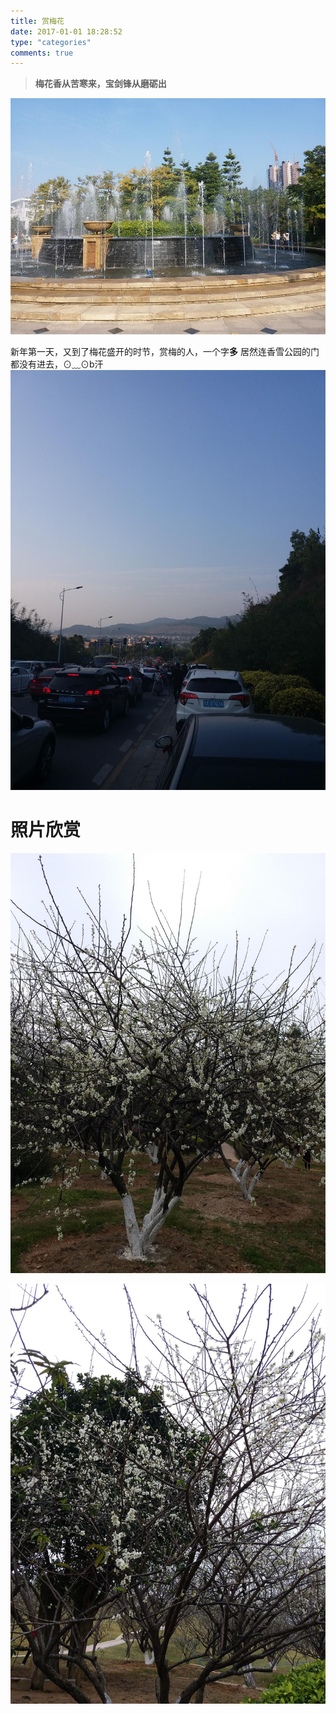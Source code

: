 ```yaml
---
title: 赏梅花
date: 2017-01-01 18:28:52
type: "categories"
comments: true
---
```


> **梅花香从苦寒来，宝剑锋从磨砺出**

![](/images/17-1-1-shimin-guangchang.jpg)

新年第一天，又到了梅花盛开的时节，赏梅的人，一个字**多**
居然连香雪公园的门都没有进去，⊙﹏⊙b汗
![](/images/17-1-1-du.jpg)

# 照片欣赏 #

![](/images/17-1-1-mei-hua.jpg)

![](/images/17-1-1-mei-hua-1.jpg)